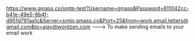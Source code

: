 https://www.gmass.co/smtp-test?Username=gmass&Password=611042cc-b41e-49e5-8b4f-d951d791aa1c&Server=smtp.gmass.co&Port=25&from=work.email.letters@gmail.com&to=ajay@wordzen.com ---> To make sending emails to your email work
